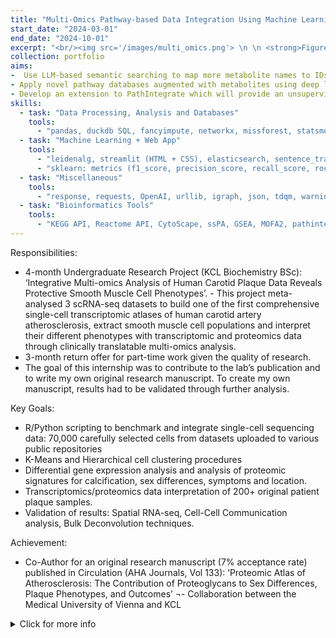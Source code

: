 ```yaml
---
title: "Multi-Omics Pathway-based Data Integration Using Machine Learning and Large Language Models (LLMs)"
start_date: "2024-03-01"
end_date: "2024-10-01"
excerpt: "<br/><img src='/images/multi_omics.png'> \n \n <strong>Figure 1:</strong> General Workflow of the project. Please click the title for more detailed information on results and outcomes."
collection: portfolio
aims:     
-  Use LLM-based semantic searching to map more metabolite names to IDs, widening the scope of pathway analysis (Figure 1A)
- Apply novel pathway databases augmented with metabolites using deep learning, facilitating more comprehensive pathway mapping and attaining more robust biological predictions (Figure 1B)
- Develop an extension to PathIntegrate which will provide an unsupervised utility for pathway-based multivariate analysis that can be benchmarked with synthetic data simulations (Figure 1C)
skills:
  - task: "Data Processing, Analysis and Databases"
    tools:
      - "pandas, duckdb SQL, fancyimpute, networkx, missforest, statsmodels, plotly, gseapy, matplotlib, seaborn, missforest, scipy"
  - task: "Machine Learning + Web App"
    tools:
      - "leidenalg, streamlit (HTML + CSS), elasticsearch, sentence_transformers, HuggingFace, base64, mbpls"
      - "sklearn: metrics (f1_score, precision_score, recall_score, roc_auc_score, roc_curve, confusion_matrix), model_selection (train_test_split, cross_val_score, GridSearchCV), pipeline (Pipeline), preprocessing (StandardScalar), linear_model (LogisticRegression), decomposition (PCA), manifold (TSNE)"
  - task: "Miscellaneous"
    tools:
      - "response, requests, OpenAI, urllib, igraph, json, tdqm, warnings, SLURM"
  - task: "Bioinformatics Tools"
    tools:
      - "KEGG API, Reactome API, CytoScape, ssPA, GSEA, MOFA2, pathintegrate, iPATH3"
---
```


Responsibilities:
- 4-month Undergraduate Research Project (KCL Biochemistry BSc): ‘Integrative Multi-omics Analysis of Human Carotid Plaque Data Reveals Protective Smooth Muscle Cell Phenotypes’. - This project meta-analysed 3 scRNA-seq datasets to build one of the first comprehensive single-cell transcriptomic atlases of human carotid artery atherosclerosis, extract smooth muscle cell populations and interpret their different phenotypes with transcriptomic and proteomics data through clinically translatable multi-omics analysis.
- 3-month return offer for part-time work given the quality of research. 
- The goal of this internship was to contribute to the lab’s publication and to write my own original research manuscript. To create my own manuscript, results had to be validated through further analysis.

Key Goals:
- R/Python scripting to benchmark and integrate single-cell sequencing data: 70,000 carefully selected cells from datasets uploaded to various public repositories
- K-Means and Hierarchical cell clustering procedures 
- Differential gene expression analysis and analysis of proteomic signatures for calcification, sex differences, symptoms and location.
- Transcriptomics/proteomics data interpretation of 200+ original patient plaque samples.
- Validation of results: Spatial RNA-seq, Cell-Cell Communication analysis, Bulk Deconvolution techniques. 

Achievement:
- Co-Author for an original research manuscript (7% acceptance rate) published in Circulation (AHA Journals, Vol 133): ‘Proteomic Atlas of Atherosclerosis: The Contribution of Proteoglycans to Sex Differences, Plaque Phenotypes, and Outcomes’
¬- Collaboration between the Medical University of Vienna and KCL

<details>
  <summary>Click for more info</summary>
  
  - **Project Details**: This section provides detailed insights into the implementation process, challenges faced, and results obtained.
  - **Paper Reference**: "Reward Constrained Policy Optimization" by Tessler et al. can be accessed [here](https://openreview.net/pdf?id=SkfrvsA9FX).
  - **GitHub Code**: The complete code for this project is available on [GitHub](https://github.com/sudo-Boris/stable-baselines3).
  - **Article Submission**: Learn more about the theory and results of RCPO in the submitted article [here](https://iclr-blogposts.github.io/staging/blog/2023/Adaptive-Reward-Penalty-in-Safe-Reinforcement-Learning/).

</details>
